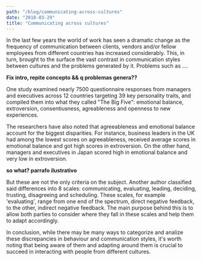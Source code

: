 ```yaml
---
path: "/blog/communicating-across-cultures"
date: "2018-03-29"
title: "Communicating across cultures"
---
```


In the last few years the world of work has seen a dramatic change as the frequency of communication between clients, vendors and/or fellow employees from different countries has increased considerably. This, in turn, brought to the surface the vast contrast in communication styles between cultures and the problems generated by it. Problems such as ....

**Fix intro, repite concepto && q problemas genera??**

One study examined nearly 7500 questionnaire responses from managers and executives across 12 countries targeting 39 key personality traits, and compiled them into what they called "The Big Five": emotional balance, extroversion, consentiusness, agreableness and openness to new experiences.

The researchers have also noted that agreeableness and emotional balance account for the biggest disparities. For instance, business leaders in the UK had among the lowest scores on agreeableness, received average scores in emotional balance and got high scores in extroversion. On the other hand, managers and executives in Japan scored high in emotional balance and very low in extroversion.

**so what? parrafo ilustrativo**

But these are not the only criteria on the subject. Another author classified said differences into 8 scales: communicating, evaluating, leading, deciding, trusting, disagreeing and scheduling. These scales, for example 'evaluating', range from one end of the spectrum, direct negative feedback, to the other, indirect negative feedback. The main purpose behind this is to allow both parties to consider where they fall in these scales and help them to adapt accordingly.

In conclusion, while there may be many ways to categorize and analize these discrepancies in behaviour and communication styles, it's worth noting that being aware of them and adapting around them is crucial to succeed in interacting with people from different cultures.
